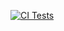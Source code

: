 
[![CI Tests](https://github.com/aliyavoronkina/patterns/actions/workflows/main.yml/badge.svg)](https://github.com/aliyavoronkina/patterns/actions)
